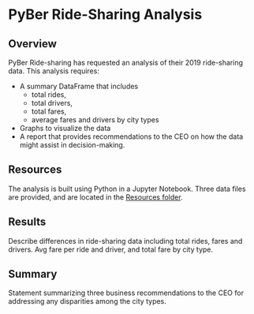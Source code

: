 # PyBer Ride-Sharing Analysis

## Overview
PyBer Ride-sharing has requested an analysis of their 2019 ride-sharing data. This analysis requires:
- A summary DataFrame that includes
  - total rides,
  - total drivers,
  - total fares,
  - average fares and drivers by city types
- Graphs to visualize the data
- A report that provides recommendations to the CEO on how the data might assist in decision-making.

## Resources
The analysis is built using Python in a Jupyter Notebook. Three data files are provided, and are located in the <a href="https://https://github.com/TeresaWehmeier/PyBer_Analysis/tree/main/Resources/">Resources folder</a>.

## Results
Describe differences in ride-sharing data including total rides, fares and drivers. Avg fare per ride and driver, and total fare by city type.

## Summary
Statement summarizing three business recommendations to the CEO for addressing any disparities among the city types.
